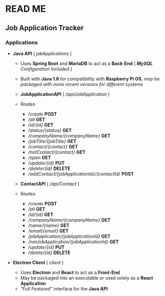 # READ ME
## Job Application Tracker

### Applications

- **Java API** ( *jobApplications* )

    - Uses **Spring Boot** and **MariaDB** to act as a **Back-End** ( ***MySQL** Configuration Included* )
    - Built with **Java 1.8** for compatibility with **Raspberry Pi OS**, *may be packaged with more recent versions for different systems*

    - **JobApplicationAPI** ( */api/JobApplication* )

    - Routes
        - */create* **POST**
        - */all* **GET**
        - */id/{id}* **GET**
        - */status/{status}* **GET**
        - */companyName/{companyName}* **GET**
        - */jobTitle/{jobTitle}* **GET**
        - */contact/{contact}* **GET**
        - */notContact/{contact}* **GET**
        - */open* **GET**
        - */update/{id}* **PUT**
        - */delete/{id}* **DELETE**
        - */addContact/{jobApplicationId}/{contactId}* **POST**

    - **ContactAPI** ( */api/Contact* )

    - Routes
        - */create* **POST**
        - */all* **GET**
        - */id/{id}* **GET**
        - */companyName/{companyName}* **GET**
        - */name/{name}* **GET**
        - */email/{email}* **GET**
        - */jobApplication/{jobApplicationId}* **GET**
        - */notJobApplication/{jobApplicationId}* **GET**
        - */update/{id}* **PUT**
        - */delete/{id}* **DELETE**

- **Electron Client** ( *client* )

    - Uses **Electron** and **React** to act as a **Front-End**
    - May be packaged into an executable or used solely as a **React Application**
    - *"Full Featured"* interface for the **Java API**